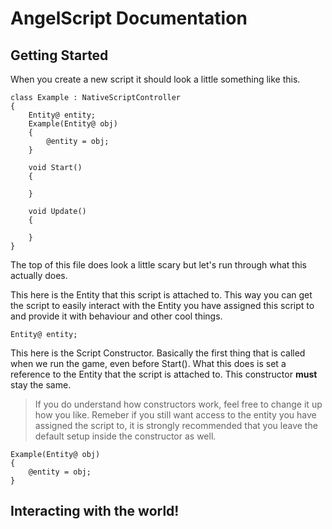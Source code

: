 # **AngelScript Documentation**

## **Getting Started**

When you create a new script it should look a little something like this.

```angelscript
class Example : NativeScriptController
{
	Entity@ entity;
	Example(Entity@ obj)
	{
		@entity = obj;
	}

    void Start()
    {

    }

    void Update()
    {

    }
}
```
The top of this file does look a little scary but let's run through what this actually does.

This here is the Entity that this script is attached to. This way you can get the script to easily
interact with the Entity you have assigned this script to and provide it with behaviour and other
cool things.

```angelscript
Entity@ entity;
```
This here is the Script Constructor. Basically the first thing that is called when we run the game, even before
Start(). What this does is set a reference to the Entity that the script is attached to. This constructor **must**
stay the same.
> If you do understand how constructors work, feel free to change it up how you like. Remeber if you still want
> access to the entity you have assigned the script to, it is strongly recommended that you leave the default setup
> inside the constructor as well.

```angelscript
Example(Entity@ obj)
{
	@entity = obj;
}
```

## **Interacting with the world!**
